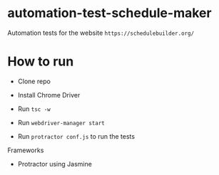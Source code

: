 # automation-test-schedule-maker
Automation tests for the website `https://schedulebuilder.org/`


# How to run

- Clone repo
- Install Chrome Driver

- Run `tsc -w`
- Run `webdriver-manager start`
- Run `protractor conf.js` to run the tests

Frameworks
- Protractor using Jasmine